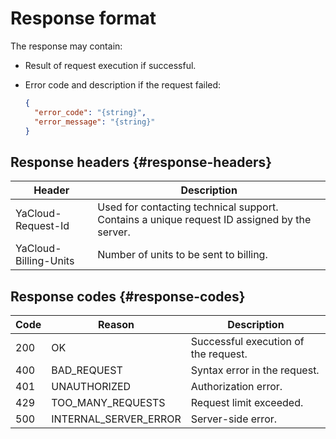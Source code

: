 # Response format

The response may contain:

- Result of request execution if successful.
- Error code and description if the request failed:

  ```json
  {
    "error_code": "{string}", 
    "error_message": "{string}"
  }
  ```

## Response headers {#response-headers}

| Header | Description |
| ----- | ----- |
| YaCloud-Request-Id | Used for contacting technical support. Contains a unique request ID assigned by the server. |
| YaCloud-Billing-Units | Number of units to be sent to billing. |

## Response codes {#response-codes}

| Code | Reason | Description |
| ----- | ----- | ----- |
| 200 | OK | Successful execution of the request. |
| 400 | BAD_REQUEST | Syntax error in the request. |
| 401 | UNAUTHORIZED | Authorization error. |
| 429 | TOO_MANY_REQUESTS | Request limit exceeded. |
| 500 | INTERNAL_SERVER_ERROR | Server-side error. |

